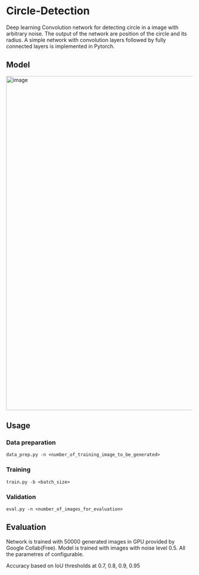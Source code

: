 # Circle-Detection

Deep learning Convolution network for detecting circle in a image with arbitrary noise. The output of the network are position of the circle and its radius. A simple network with convolution layers followed by fully connected layers is implemented in Pytorch.

## Model

<img width="902" alt="image" src="https://user-images.githubusercontent.com/45058906/227034313-13c3efa7-68e7-42ee-a030-ffaf913671af.png">

## Usage

### Data preparation

`data_prep.py -n <number_of_training_image_to_be_generated>`

### Training

`train.py -b <batch_size> `

### Validation

`eval.py -n <number_of_images_for_evaluation>`

## Evaluation

Network is trained with 50000 generated images in GPU provided by Google Collab(Free). Model is trained with images with noise level 0.5. All the parametres of configurable.

Accuracy based on IoU thresholds at 0.7, 0.8, 0.9, 0.95




